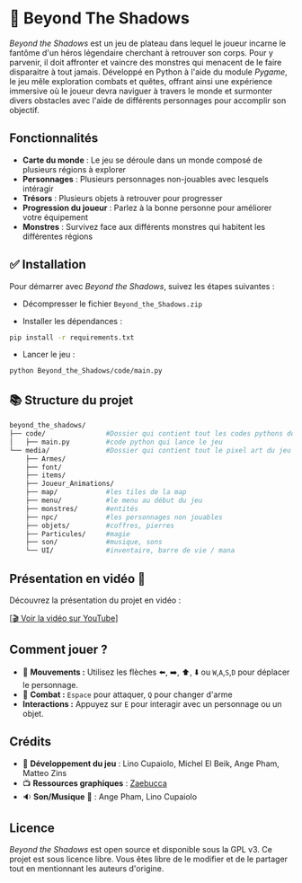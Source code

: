 # :ghost: Beyond The Shadows 

*Beyond the Shadows* est un jeu de plateau dans lequel le joueur incarne le fantôme d'un héros légendaire cherchant à retrouver son corps. Pour y parvenir, il doit affronter et vaincre des monstres qui menacent de le faire disparaitre à tout jamais. Développé en Python à l'aide du module *Pygame*, le jeu mêle exploration combats et quêtes, offrant ainsi une expérience immersive où le joueur devra naviguer à travers le monde et surmonter divers obstacles avec l'aide de différents personnages pour accomplir son objectif.

## Fonctionnalités
- **Carte du monde** : Le jeu se déroule dans un monde composé de plusieurs régions à explorer
- **Personnages** : Plusieurs personnages non-jouables avec lesquels intéragir
- **Trésors** : Plusieurs objets à retrouver pour progresser 
- **Progression du joueur** : Parlez à la bonne personne pour améliorer votre équipement 
- **Monstres** : Survivez face aux différents monstres qui habitent les différentes régions

## :white_check_mark: Installation

Pour démarrer avec *Beyond the Shadows*, suivez les étapes suivantes :

- Décompresser le fichier `Beyond_the_Shadows.zip`

- Installer les dépendances :
```bash
pip install -r requirements.txt
```

- Lancer le jeu :

```bash
python Beyond_the_Shadows/code/main.py
```



## :books: Structure du projet
```bash
beyond_the_shadows/
├── code/               #Dossier qui contient tout les codes pythons dont main.py
│   ├── main.py         #code python qui lance le jeu
└── media/              #Dossier qui contient tout le pixel art du jeu
    ├── Armes/   
    ├── font/
    ├── items/
    ├── Joueur_Animations/
    ├── map/            #les tiles de la map
    ├── menu/           #le menu au début du jeu
    ├── monstres/       #entités
    ├── npc/            #les personnages non jouables
    ├── objets/         #coffres, pierres
    ├── Particules/     #magie
    ├── son/            #musique, sons
    └── UI/             #inventaire, barre de vie / mana

```

## Présentation en vidéo 🎥  

Découvrez la présentation du projet en vidéo :  

[[🎬 Voir la vidéo sur YouTube](https://youtu.be/RSGzmwqou5k?si=nHUAXxe9l7C0Dbdz)]

## Comment jouer ?

- :runner: **Mouvements :** Utilisez les flèches :arrow_left:, :arrow_right:, :arrow_up:, :arrow_down: ou `W`,`A`,`S`,`D` pour déplacer le personnage.
- :anger: **Combat :** `Espace` pour attaquer, `Q` pour changer d'arme
- **Interactions :** Appuyez sur `E` pour interagir avec un personnage ou un objet.


## Crédits

- :space_invader: **Développement du jeu** : Lino Cupaiolo, Michel El Beik, Ange Pham, Matteo Zins
- :tv: **Ressources graphiques** : [Zaebucca](https://zaebucca.itch.io/adventure-begins)
- :sound: **Son/Musique** :musical_keyboard: : Ange Pham, Lino Cupaiolo

## Licence

*Beyond the Shadows* est open source et disponible sous la GPL v3.
Ce projet est sous licence libre. Vous êtes libre de le modifier et de le partager tout en mentionnant les auteurs d'origine.

